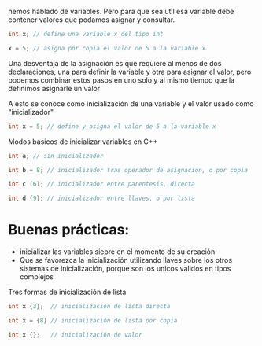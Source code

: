 hemos hablado de variables.
Pero para que sea util esa variable debe contener valores que podamos asignar y consultar.

```c++
int x; // define una variable x del tipo int

x = 5; // asigna por copia el valor de 5 a la variable x

``` 
Una desventaja de la asignación es que requiere al menos de dos declaraciones, una para definir la variable y otra para asignar el valor, pero podemos combinar estos pasos en uno solo y al mismo tiempo que la definimos asignarle un valor

A esto se conoce como inicialización de una variable y el valor usado como "inicializador"
```c++
int x = 5; // define y asigna el valor de 5 a la variable x
```
 
Modos básicos de inicializar variables en C++
```c++
int a; // sin inicializador

int b = 8; // inicializador tras operador de asignación, o por copia

int c (6); // inicializador entre parentesis, directa

int d {9}; // inicializador entre llaves, o por lista
```

Buenas prácticas:
===
* inicializar las variables siepre en el momento de su creación
* Que se favorezca la inicialización utilizando llaves sobre los otros sistemas de inicialización, porque son los unicos validos en tipos complejos

Tres formas de inicialización de lista

```c++
int x {3};  // inicialización de lista directa

int x = {8} // inicialización de lista por copia 

int x {};   // inicialización de valor
```

